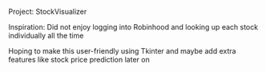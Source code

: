 Project: StockVisualizer

Inspiration: Did not enjoy logging into Robinhood and looking up each stock individually all the time

Hoping to make this user-friendly using Tkinter and maybe add extra features like stock price prediction later on

